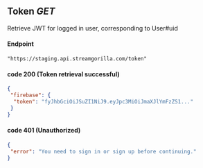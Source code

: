 ## Token *GET*


Retrieve JWT for logged in user, corresponding to User#uid

#### Endpoint
```console
"https://staging.api.streamgorilla.com/token"
```

#### code 200 (Token retrieval successful)

```json
{
 "firebase": {
  "token": "fyJhbGciOiJSuZI1NiJ9.eyJpc3MiOiJmaXJlYmFzZS1..."
 }
}
```

#### code 401 (Unauthorized)

```json
{
 "error": "You need to sign in or sign up before continuing."
}
```
